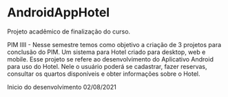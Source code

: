 # AndroidAppHotel
Projeto acadêmico de finalização do curso.

PIM IIII - Nesse semestre temos como objetivo a criação de 3 projetos para conclusão do PIM.
Um sistema para Hotel criado para desktop, web e mobile.
Esse projeto se refere ao desenvolvimento do Aplicativo Android para uso do Hotel.
Nele o usuário poderá se cadastrar, fazer reservas, consultar os quartos disponíveis e obter informações sobre o Hotel.

Inicio do desenvolvimento 02/08/2021
